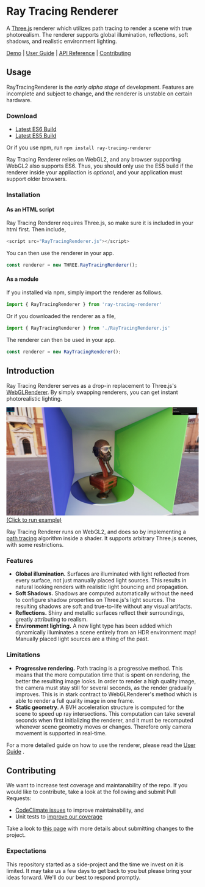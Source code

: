 


# Ray Tracing Renderer
A [Three.js](https://github.com/mrdoob/three.js/) renderer which utilizes path tracing to render a scene with true photorealism. The renderer supports global illumination, reflections, soft shadows, and realistic environment lighting.

[Demo](https://hoverinc.github.io/ray-tracing-renderer/scenes/sample-models/) | [User Guide](https://github.com/hoverinc/ray-tracing-renderer/wiki/User-Guide) | [API Reference](https://github.com/hoverinc/ray-tracing-renderer/wiki/RayTracingRenderer) | [Contributing](https://github.com/hoverinc/ray-tracing-renderer#contributing)


## Usage

RayTracingRenderer is the *early alpha stage* of development. Features are incomplete and subject to change, and the renderer is unstable on certain hardware.
### Download

* [Latest ES6 Build](https://raw.githubusercontent.com/hoverinc/ray-tracing-renderer/master/build/RayTracingRenderer.js)
* [Latest ES5 Build](https://raw.githubusercontent.com/hoverinc/ray-tracing-renderer/master/build/RayTracingRenderer.es5.js)

Or if you use npm, run
`npm install ray-tracing-renderer`

Ray Tracing Renderer relies on WebGL2, and any browser supporting WebGL2 also supports ES6. Thus, you should only use the ES5 build if the renderer inside your appliaction is *optional*, and your application must support older browsers.

### Installation
#### As an HTML script
Ray Tracing Renderer requires Three.js, so make sure it is included in your html first. Then include,
```javascript
<script src="RayTracingRenderer.js"></script>
```

You can then use the renderer in your app.

```javascript
const renderer = new THREE.RayTracingRenderer();
```
#### As a module
If you installed via npm, simply import the renderer as follows.
```javascript
import { RayTracingRenderer } from 'ray-tracing-renderer'
```
Or if you downloaded the renderer as a file,
```javascript
import { RayTracingRenderer } from './RayTracingRenderer.js'
```
The renderer can then be used in your app.
```javascript
const renderer = new RayTracingRenderer();
```

## Introduction
Ray Tracing Renderer serves as a drop-in replacement to Three.js's [WebGLRenderer](https://threejs.org/docs/#api/en/renderers/WebGLRenderer). By simply swapping renderers, you can get instant photorealistic lighting.

[![](preview.jpg)](https://hoverinc.github.io/ray-tracing-renderer/scenes/webgl-comparison/)
[(Click to run example)](https://hoverinc.github.io/ray-tracing-renderer/scenes/webgl-comparison/)

Ray Tracing Renderer runs on WebGL2, and does so by implementing a [path tracing](https://en.wikipedia.org/wiki/Path_tracing) algorithm inside a shader. It supports arbitrary Three.js scenes, with some restrictions.

### Features
* **Global illumination.** Surfaces are illuminated with light reflected from every surface, not just manually placed light sources. This results in natural looking renders with realistic light bouncing and propagation.
* **Soft Shadows.** Shadows are computed automatically without the need to configure shadow properties on Three.js's light sources. The resulting shadows are soft and true-to-life without any visual artifacts.
* **Reflections.** Shiny and metallic surfaces reflect their surroundings, greatly attributing to realism.
* **Environment lighting.** A new light type has been added which dynamically illuminates a scene entirely from an HDR environment map! Manually placed light sources are a thing of the past.

### Limitations
* **Progressive rendering.** Path tracing is a progressive method. This means that the more computation time that is spent on rendering, the better the resulting image looks. In order to render a high quality image, the camera must stay still for several seconds, as the render gradually improves. This is in stark contract to WebGLRenderer's method which is able to render a full quality image in one frame.
* **Static geometry**. A BVH acceleration structure is computed for the scene to speed up ray intersections. This computation can take several seconds when first initializing the renderer, and it must be recomputed whenever scene geometry moves or changes. Therefore only camera movement is supported in real-time.

For a more detailed guide on how to use the renderer, please read the [User Guide](https://github.com/hoverinc/ray-tracing-renderer/wiki/User-Guide) .

## Contributing
We want to increase test coverage and maintanability of the repo. If you would like to contribute, take a look at the following and submit Pull Requests:
* [CodeClimate issues](https://codeclimate.com/github/hoverinc/ray-tracing-renderer/issues) to improve maintainability, and
* Unit tests to [improve our coverage](https://codeclimate.com/github/hoverinc/ray-tracing-renderer/code)

Take a look to [this page](https://github.com/hoverinc/ray-tracing-renderer/wiki/Submitting-Changes) with more details about submitting changes to the project.

### Expectations

This repository started as a side-project and the time we invest on it is limited. It may take us a few days to get back to you but please bring your ideas forward. We'll do our best to respond promptly.
